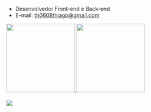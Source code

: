 - Desenvolvedor Front-end e Back-end
- E-mail: th0608thiago@gmail.com


 <div>
  <a href="https://github.com/Thigas0608">
  <img height="180em" src="https://readme-tx.vercel.app/api?username=Thigas0608&show_icons=true&theme=dark&include_all_commits=true&count_private=true"/>
  <img height="180em" src="https://readme-tx.vercel.app/api/top-langs/?username=Thigas0608&layout=compact&langs_count=7&theme=dark"/>
</div>

<div id="Redes"> 
<!--  <a href="https://api.whatsapp.com/send?phone=5511951329372&text=Ola,%20vi%20seu%20numero%20em%20seu%20github."> -->
<!--     <img src="https://img.shields.io/badge/WhatsApp-25D366?style=for-the-badge&logo=whatsapp&logoColor=white" target="_blank"></a> -->
<div style="display: inline_block"><br>
<img src="https://skills.thijs.gg/icons?i=java,javascript,typescript,python,css,html,react,c">
